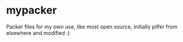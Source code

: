 mypacker
========

Packer files for my own use, like most open source, initially pilfer from elsewhere and modified :) 
